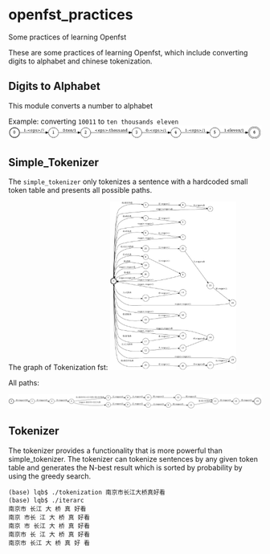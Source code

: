 # openfst_practices
Some practices of learning Openfst

These are some practices of learning Openfst, which include converting digits to alphabet and chinese tokenization.

## Digits to Alphabet

This module converts a number to alphabet

Example: converting `10011` to `ten thousands eleven`
<img src="./digit2alphabet/imgs/res.png">

## Simple_Tokenizer

The `simple_tokenizer` only tokenizes a sentence with a hardcoded small token table and presents all possible paths.

The graph of Tokenization fst:
<img src="./simple_tokenizer/imgs/tokenization.png" width="50%">

All paths:

<img src="./simple_tokenizer/imgs/result.png" >

## Tokenizer

The tokenizer provides a functionality that is more powerful than simple_tokenizer. The tokenizer can tokenize sentences by any given token table and generates the N-best result which is sorted by probability by using the greedy search.

```console
(base) lqb$ ./tokenization 南京市长江大桥真好看
(base) lqb$ ./iterarc
南京市 长江 大 桥 真 好看 
南京 市长 江 大 桥 真 好看 
南京 市 长江 大 桥 真 好看 
南京市 长 江 大 桥 真 好看 
南京市 长江 大 桥 真 好 看 
```
